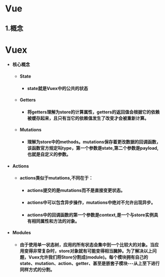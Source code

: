 # Vue 
## 1.概念
# Vuex
- #### 核心概念
  - #### State
    - #### state就是Vuex中的公共的状态
  - #### Getters 
    - #### 将getters理解为store的计算属性，getters的返回值会根据它的依赖被缓存起来，且只有当它的依赖值发生了改变才会被重新计算。
  - #### Mutations
    - #### 理解为store中的methods。mutations保存着更改数据的回调函数，该函数官方规定叫type，第一个参数是state,第二个参数是payload,也就是自定义的参数。
- #### Actions
    - #### actions类似于mutations,不同在于：
      - #### actions提交的是mutations而不是直接变更状态。
      - #### actions中可以包含异步操作，mutations中绝对不允许出现异步。
      - #### actions中的回调函数的第一个参数是context,是一个与store实例具有相同属性和方法的对象。
- #### Modules
  - #### 由于使用单一状态树，应用的所有状态会集中到一个比较大的对象。当应用变得非常复杂时，store对象就有可能变得相当臃肿。为了解决以上问题，Vuex允许我们将Store分割成(module)。每个模块拥有自己的state、mutation、action、getter、甚至是嵌套子模块---从上至下进行同样方式的分割。